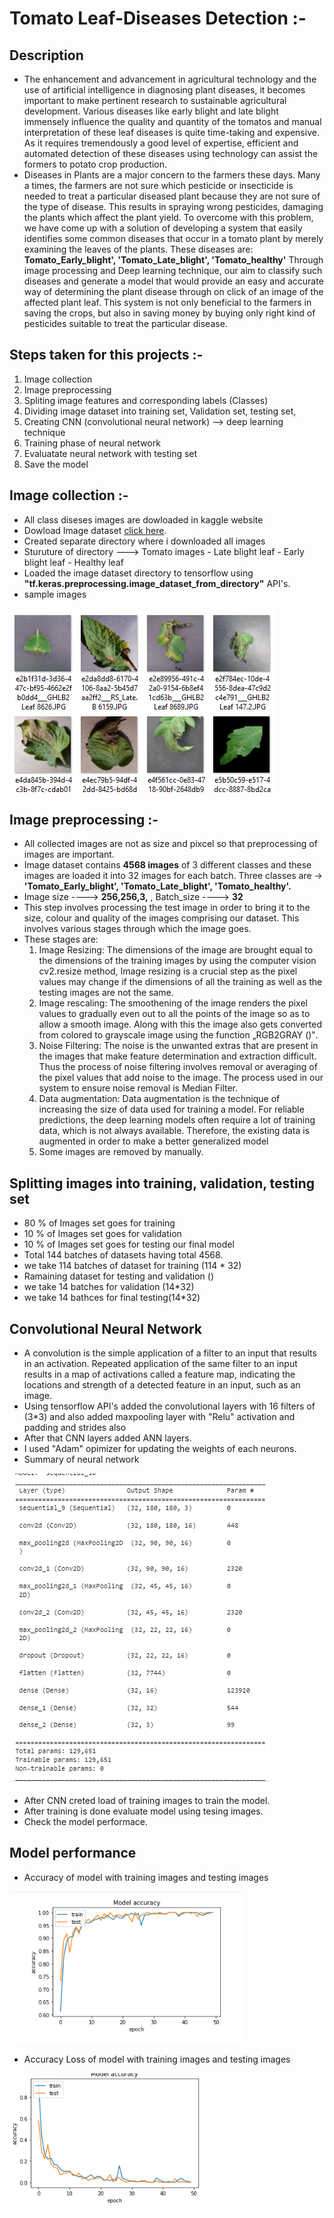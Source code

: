 # Tomato Leaf-Diseases Detection :-
## Description
* The  enhancement and advancement  in  agricultural technology  and  the  use  of  artificial  intelligence  in diagnosing  plant  diseases,  it  becomes  important  to  make pertinent  research  to  sustainable  agricultural development.  Various  diseases  like  early  blight  and  late blight immensely influence the quality and quantity of the tomatos and  manual  interpretation  of  these leaf diseases is  quite  time-taking  and  expensive.  As  it  requires tremendously  a  good  level  of  expertise,  efficient  and automated  detection  of  these  diseases  using technology can  assist the formers to  potato  crop production.  
* Diseases in Plants are  a  major concern to  the  farmers these days.  Many  a  times, the  farmers  are  not sure which pesticide or insecticide is needed to  treat a  particular  diseased  plant  because they are not sure of the type of disease. This results in spraying wrong pesticides, damaging the plants which affect the plant yield. To  overcome  with  this  problem,  we  have  come  up  with  a  solution  of  developing  a  system  that easily identifies some common diseases that occur in a tomato plant by merely examining the leaves of the plants. These diseases are: **Tomato_Early_blight', 'Tomato_Late_blight', 'Tomato_healthy'** Through image processing and Deep learning technique, our aim to classify such diseases and generate  a  model  that  would  provide  an  easy  and  accurate  way  of  determining  the  plant  disease through on click of an image of the affected plant leaf. This system is not only beneficial to the farmers in saving the crops, but also in  saving money by buying only right kind of pesticides suitable to treat the particular disease.  

## Steps taken for this projects :-
1. Image collection
2. Image preprocessing
3. Spliting image features and corresponding labels (Classes)
4. Dividing image dataset into training set, Validation set, testing set,
5. Creating CNN (convolutional neural network) --> deep learning technique
6. Training phase of neural network
7. Evaluatate neural network with testing set
8. Save the model

## Image collection :-
* All class diseses images are dowloaded in kaggle website
* Dowload Image dataset [click here](https://www.kaggle.com/datasets/emmarex/plantdisease).
* Created separate directory where i downloaded all images 
* Sturuture of directory ---> Tomato images
                                - Late blight leaf
                                - Early blight leaf
                                - Healthy leaf
* Loaded the image dataset directory to tensorflow using **"tf.keras.preprocessing.image_dataset_from_directory"** API's.
* sample images

![sample images](https://github.com/SagarGuttal/Tomato-Leaf-Diseases-Detection-/blob/main/Images/Sample%20images%20from%20dataset.png)


## Image preprocessing :-
* All collected images are not as size and pixcel so that preprocessing of images are important.
* Image dataset contains **4568 images** of 3 different classes and these images are loaded it into 32 images for each batch.
Three classes are -> **'Tomato_Early_blight', 'Tomato_Late_blight', 'Tomato_healthy'.**
* Image size ----> **256,256,3,** , Batch_size ----> **32**
* This step involves processing the  test image in order to bring it to the size, colour and quality of the images  comprising  our  dataset.  This  involves  various  stages  through  which  the  image  goes.  
* These stages are: 
   1. Image Resizing:  The dimensions of the image are brought equal to the dimensions of the training images by using the computer vision cv2.resize method, Image resizing is a crucial step as the pixel values may change if the dimensions of all the training as well as the testing images are not the same. 
   2. Image rescaling: The  smoothening of the image renders the pixel values to  gradually  even  out  to  all the points of the image so as to allow  a smooth image. Along with this the image also gets converted from colored to grayscale image using the function „RGB2GRAY ()‟. 
   3. Noise  Filtering: The noise is the unwanted extras that  are  present in  the  images that make feature determination  and  extraction  difficult.  Thus  the  process  of  noise  filtering  involves  removal  or averaging of the  pixel  values that  add  noise to the  image. The process  used  in our system  to  ensure noise removal is Median Filter.
   4. Data augmentation: Data augmentation is the technique of increasing the size of data used for training a model. For reliable predictions, the deep learning models often require a lot of training data, which is not always available. Therefore, the existing data is augmented in order to make a better generalized model
   5. Some images are removed by manually.
   

## Splitting images into training, validation, testing set
* 80 % of Images set goes for training
* 10 % of Images set goes for validation
* 10 % of Images set goes for testing our final model
* Total 144 batches of datasets having total 4568.
* we take 114 batches of dataset for training (114 * 32)
* Ramaining dataset for testing and validation ()
* we take 14 batches for validation (14*32)
* we take 14 bathces for final testing(14*32)

## Convolutional Neural Network
* A convolution is the simple application of a filter to an input that results in an activation. Repeated application of the same filter to an input results in a map of activations called a feature map, indicating the locations and strength of a detected feature in an input, such as an image.
* Using tensorflow API's added the convolutional layers with 16 filters of (3*3) and also added maxpooling layer with "Relu" activation and padding and strides also
* After that CNN layers added ANN layers.
* I used "Adam" opimizer for updating the weights of each neurons.
* Summary of neural network

![Summary of CNN](https://github.com/SagarGuttal/Tomato-Leaf-Diseases-Detection-/blob/main/Images/Model%20summary.png)

* After CNN creted load of training images to train the model.
* After training is done evaluate model using tesing images.
* Check the model performace.

## Model performance
*  Accuracy of model with training images and testing images

![Accuracy of model](https://github.com/SagarGuttal/Tomato-Leaf-Diseases-Detection-/blob/main/Images/model%20accuracy.png)

* Accuracy Loss of model with training images and testing images

![Loss of model](https://github.com/SagarGuttal/Tomato-Leaf-Diseases-Detection-/blob/main/Images/model%20loss.png)

